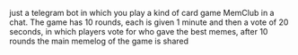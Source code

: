 just a telegram bot in which you play a kind of card game MemClub in a chat. The game has 10 rounds, each is given 1 minute and then a vote of 20 seconds, in which players vote for who gave the best memes, after 10 rounds the main memelog of the game is shared

